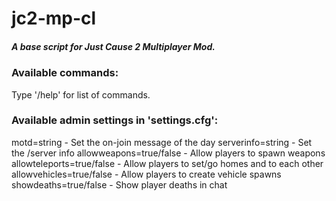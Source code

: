 jc2-mp-cl
=========

##### A base script for Just Cause 2 Multiplayer Mod.


### Available commands:

Type '/help' for list of commands.


### Available admin settings in 'settings.cfg':
motd=string			- Set the on-join message of the day
serverinfo=string - Set the /server info
allowweapons=true/false	- Allow players to spawn weapons
allowteleports=true/false	- Allow players to set/go homes and to each other
allowvehicles=true/false	- Allow players to create vehicle spawns
showdeaths=true/false	- Show player deaths in chat
